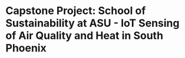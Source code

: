 # Capstone Project: School of Sustainability at ASU - IoT Sensing of Air Quality and Heat in South Phoenix
